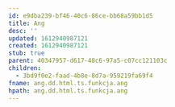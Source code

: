 ```yaml
---
id: e9dba239-bf46-40c6-86ce-bb68a59bb1d5
title: Ang
desc: ''
updated: 1612940987121
created: 1612940987121
stub: true
parent: 40347957-d617-48c6-97a5-c07cc121103c
children:
  - 3bd9f0e2-faad-4b8e-8d7a-959219fa69f4
fname: ang.dd.html.ts.funkcja.ang
hpath: ang.dd.html.ts.funkcja.ang
---
```



